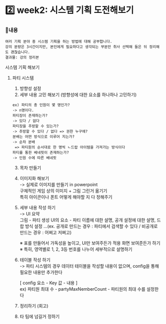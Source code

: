 # 2️⃣ week2: 시스템 기획 도전해보기

### 📌내용


`여러 기획 분야 중 시스템 기획을 하는 방법에 대해 공부합니다.`  
`강의 분량은 3시간이지만, 본인에게 필요하다고 생각되는 부분만 취사 선택해 들은 뒤 정리해도 괜찮습니다.`  
`결과물: 강의 정리본`

시스템 기획 해보기  
1. 파티 시스템  
    1. 방향성 설정  
    2.  세부 내용 고민 해보기 (방향성에 대한 요소를 하나하나 고민하기)  
   
       ex) 파티의 총 인원이 몇 명인가?  
       -> n명이다.  
       파티장이 존재하는가? 
       -> 있다 / 없다  
       파티장을 추방할 수 있는가?  
       -> 추방할 수 있다 / 없다 => 권한 누구에?  
       분배는 어떤 방식으로 이루어 지는가?  
       -> 순차 분배  
        => 파티원의 순서대로 한 명씩 ㄴ드랍 아이템을 가져가는 방식이다  
       파티를 통한 베네핏이 존재하는가?  
       -> 인원 수에 따른 베네핏    
 
    3. 목차 만들기  
    4. 이미지화 해보기  
        -> 실제로 이미지를 만들기 in powerpoint  
        구체적인 게임 상의 이미지 + 그림 그린거 옮기기  
        특히 아이콘이나 폰트 어떻게 해야할 지 다 정해주기  

    5. 세부 내용 작성 하기  
        -> UI 요약  
        그림 - 파티 생성 UI의 요소 - 파티 이름에 대한 설명, 공개 설정에 대한 설명, 드랍 방식 설정 ...(ex. 공개로 만드는 경우 : 파티에서 검색할 수 있다 / 비공개로 만드는 경우 : 어쩌고 저쩌고)  

        ※ 표를 만들어서 가독성을 높이고, UI만 보여주든가 적용 화면 보여준든가 하기  
        ※ 특히, 영역별로 1, 2, 3등 번호를 나누어 세부적으로 설명하기  

    6. 테이블 작성 하기  
        -> 파티 시스템의 경우 데이터 테이블을 작성할 내용이 없으며, config을 통해 필요한 내용만 추가한다  

        [ config 요소 - Key 값 - 내용 ]  
        ex) 파티원 최대 수 - partyMaxNemberCount - 파티원의 최대 수를 설정한다  


    7. 정리하기 (회고)
    8. 타 팀에 넘길거 정하기
